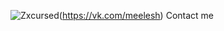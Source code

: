 
![Zxcursed](https://user-images.githubusercontent.com/68658609/132947822-d5e51313-b664-46dc-a0f4-17c16a6da2d3.gif)(https://vk.com/meelesh)
Contact me


<!--
**MeeLeSh/MeeLeSh** is a ✨ _special_ ✨ repository because its `README.md` (this file) appears on your GitHub profile.

Here are some ideas to get you started:

- 🔭 I’m currently working on ...
- 🌱 I’m currently learning ...
- 👯 I’m looking to collaborate on ...
- 🤔 I’m looking for help with ...
- 💬 Ask me about ...
- 📫 How to reach me: ...
- 😄 Pronouns: ...
- ⚡ Fun fact: ...
-->


